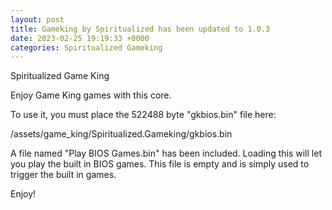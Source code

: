 ```yaml
---
layout: post
title: Gameking by Spiritualized has been updated to 1.0.3
date: 2023-02-25 19:19:33 +0000
categories: Spiritualized Gameking
---
```

Spiritualized Game King

Enjoy Game King games with this core. 

To use it, you must place the 522488 byte "gkbios.bin" file here:

/assets/game_king/Spiritualized.Gameking/gkbios.bin

A file named "Play BIOS Games.bin" has been included.  Loading this
will let you play the built in BIOS games.  This file is empty and
is simply used to trigger the built in games.


Enjoy!
